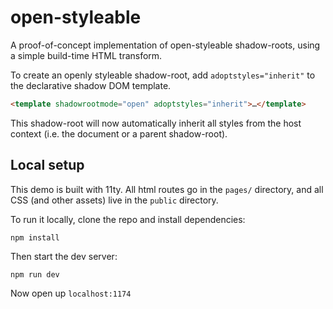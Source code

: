 # open-styleable

A proof-of-concept implementation of open-styleable shadow-roots, using a simple build-time HTML transform.

To create an openly styleable shadow-root, add `adoptstyles="inherit"` to the declarative shadow DOM template.

```html
<template shadowrootmode="open" adoptstyles="inherit">…</template>
```

This shadow-root will now automatically inherit all styles from the host context (i.e. the document or a parent shadow-root).

## Local setup

This demo is built with 11ty. All html routes go in the `pages/` directory, and all CSS (and other assets) live in the `public` directory.

To run it locally, clone the repo and install dependencies:

```
npm install
```

Then start the dev server:

```
npm run dev
```

Now open up `localhost:1174`
